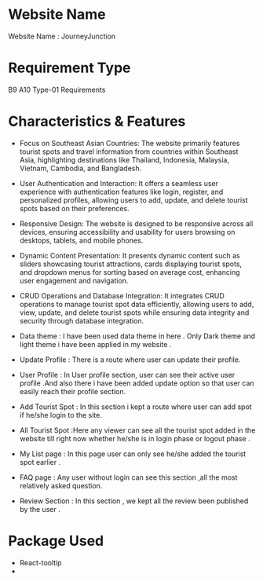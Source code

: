 # Website Name
Website Name : JourneyJunction

# Requirement Type
B9 A10 Type-01 Requirements

# Characteristics & Features

* Focus on Southeast Asian Countries: The website primarily features tourist spots and travel information from countries within Southeast Asia, highlighting destinations like Thailand, Indonesia, Malaysia, Vietnam, Cambodia, and Bangladesh.

* User Authentication and Interaction: It offers a seamless user experience with authentication features like login, register, and personalized profiles, allowing users to add, update, and delete tourist spots based on their preferences.

* Responsive Design: The website is designed to be responsive across all devices, ensuring accessibility and usability for users browsing on desktops, tablets, and mobile phones.

* Dynamic Content Presentation: It presents dynamic content such as sliders showcasing tourist attractions, cards displaying tourist spots, and dropdown menus for sorting based on average cost, enhancing user engagement and navigation.

* CRUD Operations and Database Integration: It integrates CRUD operations to manage tourist spot data efficiently, allowing users to add, view, update, and delete tourist spots while ensuring data integrity and security through database integration.

* Data theme : I have been used data theme in here . Only Dark theme and light theme i have been applied in my website .

* Update Profile : There is a route where user can update their profile.
* User Profile : In User profile section, user can see their active user profile .And also there i have been added update option so that user can easily reach their profile section.
* Add Tourist Spot : In this section i kept a route where user can add spot if he/she login to the site.
* All Tourist Spot :Here any viewer can see all the tourist spot added in the website till right now whether he/she is in login phase or logout phase .

* My List page : In this  page user can only see he/she added the tourist spot earlier .

* FAQ page : Any user without login can see this section ,all the most relatively asked question.
* Review Section : In this section , we kept all the review been published by the user .

# Package Used 

* React-tooltip
* 




